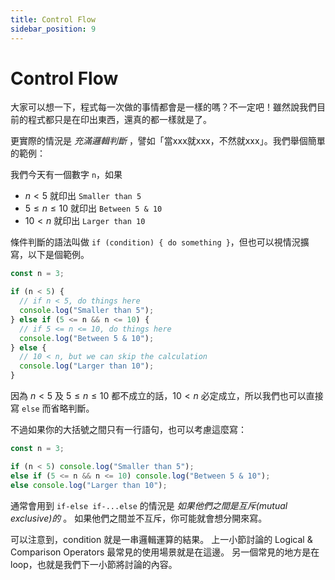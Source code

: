 ```yaml
---
title: Control Flow
sidebar_position: 9
---
```


# Control Flow

大家可以想一下，程式每一次做的事情都會是一樣的嗎？不一定吧！雖然說我們目前的程式都只是在印出東西，還真的都一樣就是了。

更實際的情況是 _充滿邏輯判斷_ ，譬如「當xxx就xxx，不然就xxx」。我們舉個簡單的範例：

我們今天有一個數字 `n`，如果

- $n < 5$ 就印出 `Smaller than 5`
- $5 \le n \le 10$ 就印出 `Between 5 & 10`
- $10 < n$ 就印出 `Larger than 10`

條件判斷的語法叫做 `if (condition) { do something }`，但也可以視情況擴寫，以下是個範例。

```javascript
const n = 3;

if (n < 5) {
  // if n < 5, do things here
  console.log("Smaller than 5");
} else if (5 <= n && n <= 10) {
  // if 5 <= n <= 10, do things here
  console.log("Between 5 & 10");
} else {
  // 10 < n, but we can skip the calculation
  console.log("Larger than 10");
}
```

因為 $n < 5$ 及 $5 \le n \le 10$ 都不成立的話，$10 < n$ 必定成立，所以我們也可以直接寫 `else` 而省略判斷。

不過如果你的大括號之間只有一行語句，也可以考慮這麼寫：

```javascript
const n = 3;

if (n < 5) console.log("Smaller than 5");
else if (5 <= n && n <= 10) console.log("Between 5 & 10");
else console.log("Larger than 10");
```

通常會用到 `if-else if-...else` 的情況是 _如果他們之間是互斥(mutual exclusive)的_ 。
如果他們之間並不互斥，你可能就會想分開來寫。

可以注意到，condition 就是一串邏輯運算的結果。
上一小節討論的 Logical & Comparison Operators 最常見的使用場景就是在這邊。
另一個常見的地方是在 loop，也就是我們下一小節將討論的內容。
